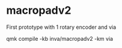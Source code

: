 # macropadv2

First prototype with 1 rotary encoder and via

qmk compile -kb inva/macropadv2 -km via